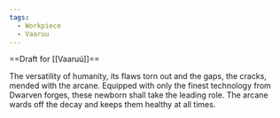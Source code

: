 ```yaml
---
tags:
  - Workpiece
  - Vaaruu
---
```

==Draft for [[Vaaruú]]==


The versatility of humanity, its flaws torn out and the gaps, the cracks, mended with the arcane. Equipped with only the finest technology from Dwarven forges, these newborn shall take the leading role. 
The arcane wards off the decay and keeps them healthy at all times. 